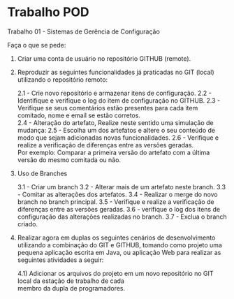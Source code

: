 # Trabalho POD
Trabalho 01 - Sistemas de Gerência de Configuração

Faça o que se pede:

1) Criar uma conta de usuário no repositório GITHUB (remote).

2) Reproduzir as seguintes funcionalidades já praticadas no GIT (local) utilizando
   o repositório remoto:

   2.1 - Crie novo repositório e armazenar itens de configuração.
   2.2 - Identifique e verifique o log do item de configuração no GITHUB.
   2.3 - Verifique se seus comentários estão presentes para cada item comitado, 
         nome e email se estão corretos.    
   2.4 - Alteração do artefato, Realize neste sentido uma simulação de mudança:
   2.5 - Escolha um dos artefatos e altere o seu conteúdo de modo que sejam adicionadas novas funcionalidades.
   2.6 - Verifique e realize a verificação de diferenças entre as versões geradas.    
         Por exemplo: Comparar a primeira versão do artefato com a última versão do mesmo comitada ou não. 

3) Uso de Branches

   3.1 - Criar um branch
   3.2 - Alterar mais de um artefato neste branch.
   3.3 - Comitar as alterações dos artefatos.
   3.4 - Realizar o merge do novo branch no branch principal.
   3.5 - Verifique e realize a verificação de diferenças entre as versões geradas.
   3.6 - verifique o log dos itens de configuração das alterações realizadas no branch.
   3.7 - Exclua o branch criado.

4) Realizar agora em duplas os seguintes cenários de desenvolvimento utilizando a combinação do GIT e GITHUB, tomando como projeto uma pequena aplicação escrita em Java, ou aplicação Web para realizar as seguintes atividades a seguir:

   4.1) Adicionar os arquivos do projeto em um novo repositório no GIT local da estação de trabalho de cada  
        membro da dupla de programadores.
